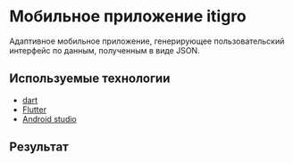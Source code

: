 # Мобильное приложение itigro

Адаптивное мобильное приложение, генерирующее пользовательский интерфейс по данным, полученным в виде JSON.

## Используемые технологии

* [dart](#) 
* [Flutter](#)
* [Android studio](#)

## Результат
